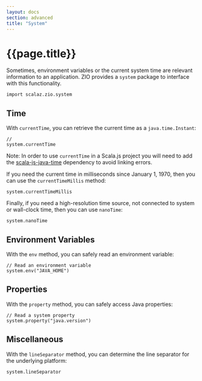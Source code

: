 ```yaml
---
layout: docs
section: advanced
title: "System"
---
```


# {{page.title}}

Sometimes, environment variables or the current system time are relevant information to an application.
ZIO provides a `system` package to interface with this functionality.

```tut:silent
import scalaz.zio.system
```

## Time

With `currentTime`, you can retrieve the current time as a `java.time.Instant`:

```tut
//
system.currentTime
```

Note: In order to use `currentTime` in a Scala.js project you will need to add the
[scala-js-java-time](https://github.com/scala-js/scala-js-java-time) dependency to avoid linking errors.

If you need the current time in milliseconds since January 1, 1970, then you can use the `currentTimeMillis` method:

```tut
system.currentTimeMillis
```

Finally, if you need a high-resolution time source, not connected to system or wall-clock time, then you can use `nanoTime`:

```tut
system.nanoTime
```

## Environment Variables

With the `env` method, you can safely read an environment variable:

```tut
// Read an environment variable
system.env("JAVA_HOME")
```

## Properties

With the `property` method, you can safely access Java properties:

```tut
// Read a system property
system.property("java.version")
```

## Miscellaneous

With the `lineSeparator` method, you can determine the line separator for the underlying platform:

```tut
system.lineSeparator
```
